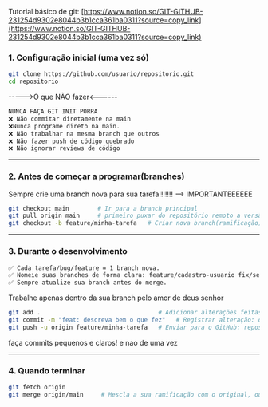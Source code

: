 Tutorial básico de git: [https://www.notion.so/GIT-GITHUB-231254d9302e8044b3b1cca361ba0311?source=copy_link](https://www.notion.so/GIT-GITHUB-231254d9302e8044b3b1cca361ba0311?source=copy_link)


### 1. Configuração inicial (uma vez só)

```bash
git clone https://github.com/usuario/repositorio.git
cd repositorio
```
----->O que NÃO fazer<------
```bash
NUNCA FAÇA GIT INIT PORRA
❌ Não commitar diretamente na main
❌Nunca programe direto na main.
❌ Não trabalhar na mesma branch que outros
❌ Não fazer push de código quebrado
❌ Não ignorar reviews de código
```
---

### 2. Antes de começar a programar(branches)

Sempre crie uma branch nova para sua tarefa!!!!!!! --> IMPORTANTEEEEEE 

```bash
git checkout main        # Ir para a branch principal
git pull origin main     # primeiro puxar do repositório remoto a versão mais recente do projeto antes de começar a codar
git checkout -b feature/minha-tarefa   # Criar nova branch(ramificação) para sua tarefa, dai se vc fizer cagada não vai ter estragado o projeto por que vc fez uma ramificação dele
```

---

### 3. Durante o desenvolvimento
```bash
✅ Cada tarefa/bug/feature = 1 branch nova.
✅ Nomeie suas branches de forma clara: feature/cadastro-usuario fix/seila
✅ Sempre atualize sua branch antes do merge. 
```
Trabalhe apenas dentro da sua branch pelo amor de deus senhor
```bash
git add .                                 # Adicionar alterações feitas, isso adiciona TODAS, tem que por o ponto final
git commit -m "feat: descreva bem o que fez"   # Registrar alteração: detalhe o mais possível as mudanças que vc fez pq isso fica registrado tb, coloque oq tem que arrumar oq arrumou etc TUDO    
git push -u origin feature/minha-tarefa   # Enviar para o GitHub: repositório remoto. --> aqui pode dar muitos erros preste bem atenção, vai usando o git status pra entender o pq do probelma
```

faça commits pequenos e claros! e nao de uma vez 

---

### 4. Quando terminar

```bash
git fetch origin
git merge origin/main     # Mescla a sua ramificação com o original, ou seja, adiciona suas mudanças no projeto de verdade 




